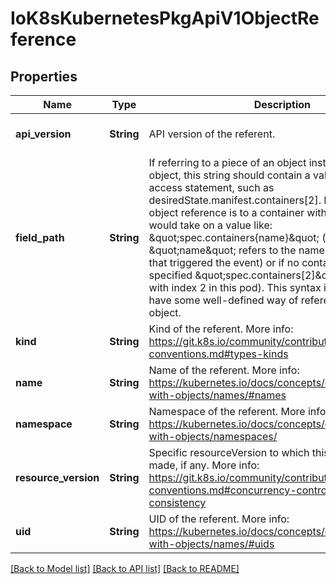 # IoK8sKubernetesPkgApiV1ObjectReference

## Properties
Name | Type | Description | Notes
------------ | ------------- | ------------- | -------------
**api_version** | **String** | API version of the referent. | [optional] [default to null]
**field_path** | **String** | If referring to a piece of an object instead of an entire object, this string should contain a valid JSON/Go field access statement, such as desiredState.manifest.containers[2]. For example, if the object reference is to a container within a pod, this would take on a value like: \&quot;spec.containers{name}\&quot; (where \&quot;name\&quot; refers to the name of the container that triggered the event) or if no container name is specified \&quot;spec.containers[2]\&quot; (container with index 2 in this pod). This syntax is chosen only to have some well-defined way of referencing a part of an object. | [optional] [default to null]
**kind** | **String** | Kind of the referent. More info: https://git.k8s.io/community/contributors/devel/api-conventions.md#types-kinds | [optional] [default to null]
**name** | **String** | Name of the referent. More info: https://kubernetes.io/docs/concepts/overview/working-with-objects/names/#names | [optional] [default to null]
**namespace** | **String** | Namespace of the referent. More info: https://kubernetes.io/docs/concepts/overview/working-with-objects/namespaces/ | [optional] [default to null]
**resource_version** | **String** | Specific resourceVersion to which this reference is made, if any. More info: https://git.k8s.io/community/contributors/devel/api-conventions.md#concurrency-control-and-consistency | [optional] [default to null]
**uid** | **String** | UID of the referent. More info: https://kubernetes.io/docs/concepts/overview/working-with-objects/names/#uids | [optional] [default to null]

[[Back to Model list]](../README.md#documentation-for-models) [[Back to API list]](../README.md#documentation-for-api-endpoints) [[Back to README]](../README.md)


